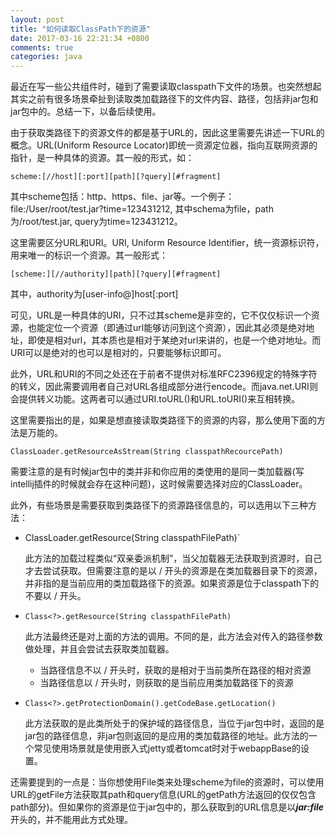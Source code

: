 ```yaml
---
layout: post
title: "如何读取ClassPath下的资源"
date: 2017-03-16 22:21:34 +0800
comments: true
categories: java
---
```


最近在写一些公共组件时，碰到了需要读取classpath下文件的场景。也突然想起其实之前有很多场景牵扯到读取类加载路径下的文件内容、路径，包括非jar包和jar包中的。总结一下，以备后续使用。

由于获取类路径下的资源文件的都是基于URL的，因此这里需要先讲述一下URL的概念。URL(Uniform Resource Locator)即统一资源定位器，指向互联网资源的指针，是一种具体的资源。其一般的形式，如：

`scheme:[//host][:port][path][?query][#fragment]`

其中scheme包括：http、https、file、jar等。一个例子：file:/User/root/test.jar?time=123431212, 其中schema为file，path为/root/test.jar, query为time=123431212。

这里需要区分URL和URI。URI, Uniform Resource Identifier，统一资源标识符，用来唯一的标识一个资源。其一般形式：

`[scheme:][//authority][path][?query][#fragment]`

其中，authority为[user-info@]host[:port]

可见，URL是一种具体的URI，只不过其scheme是非空的，它不仅仅标识一个资源，也能定位一个资源（即通过url能够访问到这个资源），因此其必须是绝对地址，即使是相对url，其本质也是相对于某绝对url来讲的，也是一个绝对地址。而URI可以是绝对的也可以是相对的，只要能够标识即可。

此外，URL和URI的不同之处还在于前者不提供对标准RFC2396规定的特殊字符的转义，因此需要调用者自己对URL各组成部分进行encode。而java.net.URI则会提供转义功能。这两者可以通过URI.toURL()和URL.toURI()来互相转换。

这里需要指出的是，如果是想直接读取类路径下的资源的内容，那么使用下面的方法是万能的。

`ClassLoader.getResourceAsStream(String classpathRecourcePath)`

需要注意的是有时候jar包中的类并非和你应用的类使用的是同一类加载器(写intellij插件的时候就会存在这种问题)，这时候需要选择对应的ClassLoader。

此外，有些场景是需要获取到类路径下的资源路径信息的，可以选用以下三种方法：

- ClassLoader.getResource(String classpathFilePath)`

    此方法的加载过程类似“双亲委派机制”，当父加载器无法获取到资源时，自己才去尝试获取。但需要注意的是以 / 开头的资源是在类加载器目录下的资源，并非指的是当前应用的类加载路径下的资源。如果资源是位于classpath下的不要以 / 开头。
	
- `Class<?>.getResource(String classpathFilePath)`

    此方法最终还是对上面的方法的调用。不同的是，此方法会对传入的路径参数做处理，并且会尝试去获取类加载器。
	
    - 当路径信息不以 / 开头时，获取的是相对于当前类所在路径的相对资源
    - 当路径信息以 / 开头时，则获取的是当前应用类加载路径下的资源

- `Class<?>.getProtectionDomain().getCodeBase.getLocation()`
	
    此方法获取的是此类所处于的保护域的路径信息，当位于jar包中时，返回的是jar包的路径信息，非jar包则返回的是应用的类加载路径的地址。此方法的一个常见使用场景就是使用嵌入式jetty或者tomcat时对于webappBase的设置。

还需要提到的一点是：当你想使用File类来处理scheme为file的资源时，可以使用URL的getFile方法获取其path和query信息(URL的getPath方法返回的仅仅包含path部分)。但如果你的资源是位于jar包中的，那么获取到的URL信息是以***jar:file***开头的，并不能用此方式处理。